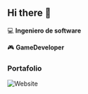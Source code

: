 ## Hi there 👋

:computer: **Ingeniero de software**

:video_game: **GameDeveloper**

### Portafolio

![Website](https://img.shields.io/website?url=https%3A%2F%2Fgamaportfolio1.netlify.app%2F%23%2F)
